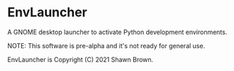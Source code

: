 # EnvLauncher

A GNOME desktop launcher to activate Python development environments.

NOTE: This software is pre-alpha and it's not ready for general use.


EnvLauncher is Copyright (C) 2021 Shawn Brown.
